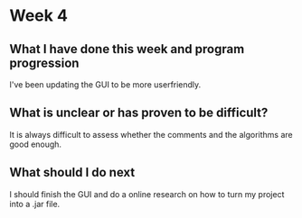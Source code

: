 # Week 4

## What I have done this week and program progression

I've been updating the GUI to be more userfriendly.

## What is unclear or has proven to be difficult?

It is always difficult to assess whether the comments and the algorithms are good enough.

## What should I do next

I should finish the GUI and do a online research on how to turn my project into a .jar file.
